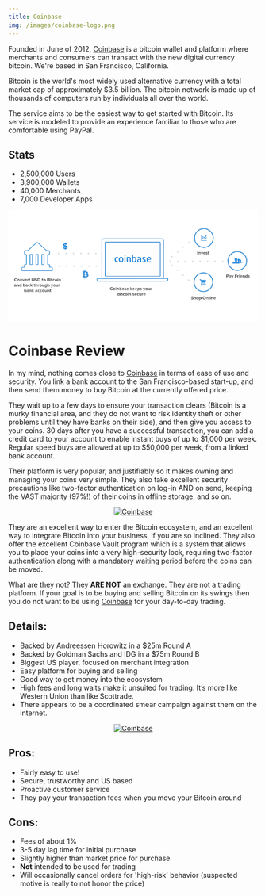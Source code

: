 ```yaml
---
title: Coinbase
img: /images/coinbase-logo.png
---
```


<p>Founded in June of 2012, <a href="http://www.runtogold.com/coinbase" target="_blank">Coinbase</a> is a bitcoin wallet and platform where merchants and consumers can transact with the new digital currency bitcoin. We're based in San Francisco, California.
<p>Bitcoin is the world's most widely used alternative currency with a total market cap of approximately $3.5 billion. The bitcoin network is made up of thousands of computers run by individuals all over the world.
<p>The service aims to be the easiest way to get started with Bitcoin. Its service is modeled to provide an experience familiar to those who are comfortable using PayPal.
<h2>Stats</h2>
      <ul><li>2,500,000 <span>Users</li>
      <li>3,900,000 <span>Wallets</li>
      <li>40,000 <span>Merchants</li>
      <li>7,000 <span>Developer Apps</li></ul>
<center><img src="/images/coinbase-summary.png" alt="Coinbase Summary" /></center>

<h1>Coinbase Review</h1> 
<p>In my mind, nothing comes close to <a href="http://www.runtogold.com/coinbase" target="_blank">Coinbase</a> in terms of ease of use and security. You link a bank account to the San Francisco-based start-up, and then send them money to buy Bitcoin at the currently offered price.
<p>They wait up to a few days to ensure your transaction clears (Bitcoin is a murky financial area, and they do not want to risk identity theft or other problems until they have banks on their side), and then give you access to your coins. 30 days after you have a successful transaction, you can add a credit card to your account to enable instant buys of up to $1,000 per week. Regular speed buys are allowed at up to $50,000 per week, from a linked bank account.
<p>Their platform is very popular, and justifiably so it makes owning and managing your coins very simple. They also take excellent security precautions like two-factor authentication on log-in AND on send, keeping the VAST majority (97%!) of their coins in offline storage, and so on.
<center><a href="http://www.runtogold.com/coinbase" target="_blank"><img src='https://www.weusecoins.com/images/coinbase-468-60.jpg' title='Coinbase' alt='Coinbase' width="468" height="60" border='0' ></a></center>
<p>They are an excellent way to enter the Bitcoin ecosystem, and an excellent way to integrate Bitcoin into your business, if you are so inclined. They also offer the excellent Coinbase Vault program which is a system that allows you to place your coins into a very high-security lock, requiring two-factor authentication along with a mandatory waiting period before the coins can be moved.</p>
<p>What are they not? They <b>ARE NOT</b> an exchange. They are not a trading platform. If your goal is to be buying and selling Bitcoin on its swings then you do not want to be using <a href="http://www.runtogold.com/coinbase" target="_blank">Coinbase</a> for your day-to-day trading.</p>
<h2>Details:</h2>
<ul>
<li>Backed by Andreessen Horowitz in a $25m Round A</li>
<li>Backed by Goldman Sachs and IDG in a $75m Round B</li>
<li>Biggest US player, focused on merchant integration</li>
<li>Easy platform for buying and selling</li>
<li>Good way to get money into the ecosystem</li>
<li>High fees and long waits make it unsuited for trading. It&#8217;s more like Western Union than like Scottrade.</li>
<li>There appears to be a coordinated smear campaign against them on the internet.</li>
</ul>
<center><a href="http://www.runtogold.com/coinbase" target="_blank"><img src='https://www.weusecoins.com/images/coinbase-468-60.jpg' title='Coinbase' alt='Coinbase' width="468" height="60" border='0' ></a></center>
<h2><b>Pros:</b></h2>
<ul>
<li>Fairly easy to use!</li>
<li>Secure, trustworthy and US based</li>
<li>Proactive customer service</li>
<li>They pay your transaction fees when you move your Bitcoin around</li>
</ul>
<h2><b>Cons</b>:</h2>
<ul>
<li>Fees of about 1%</li>
<li>3-5 day lag time for initial purchase</li>
<li>Slightly higher than market price for purchase</li>
<li><b>Not</b> intended to be used for trading</li>
<li>Will occasionally cancel orders for 'high-risk' behavior (suspected motive is really to not honor the price)</li>
</ul>